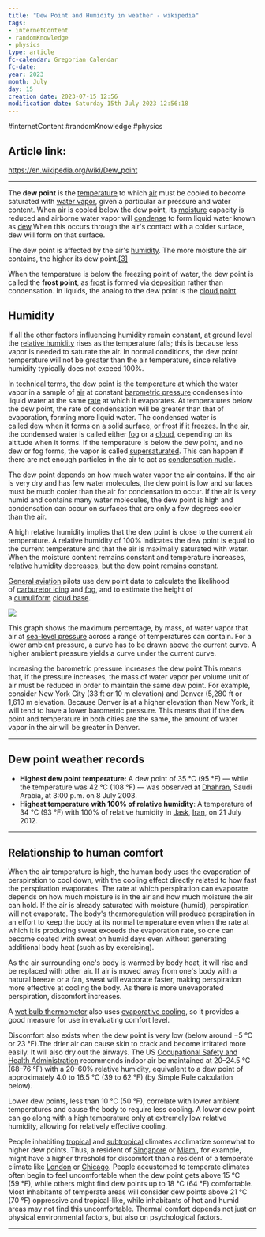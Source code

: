 ```yaml
---
title: "Dew Point and Humidity in weather - wikipedia"
tags:
- internetContent
- randomKnowledge
- physics
type: article
fc-calendar: Gregorian Calendar
fc-date: 
year: 2023
month: July
day: 15
creation date: 2023-07-15 12:56
modification date: Saturday 15th July 2023 12:56:18
---
```


#internetContent  #randomKnowledge #physics 
## Article link:
https://en.wikipedia.org/wiki/Dew_point
_____
 The **dew point** is the [temperature](https://en.wikipedia.org/wiki/Temperature "Temperature") to which [air](https://en.wikipedia.org/wiki/Air "Air") must be cooled to become saturated with [water vapor](https://en.wikipedia.org/wiki/Water_vapor "Water vapor"), given a particular air pressure and water content. When air is cooled below the dew point, its [moisture](https://en.wikipedia.org/wiki/Moisture "Moisture") capacity is reduced and airborne water vapor will [condense](https://en.wikipedia.org/wiki/Condensation "Condensation") to form liquid water known as [dew](https://en.wikipedia.org/wiki/Dew "Dew").When this occurs through the air's contact with a colder surface, dew will form on that surface.

The dew point is affected by the air's [humidity](https://en.wikipedia.org/wiki/Humidity "Humidity"). The more moisture the air contains, the higher its dew point.[[3]](https://en.wikipedia.org/wiki/Dew_point#cite_note-WallaceHobbs2006-3)

When the temperature is below the freezing point of water, the dew point is called the **frost point**, as [frost](https://en.wikipedia.org/wiki/Frost "Frost") is formed via [deposition](https://en.wikipedia.org/wiki/Deposition_(phase_transition) "Deposition (phase transition)") rather than condensation. In liquids, the analog to the dew point is the [cloud point](https://en.wikipedia.org/wiki/Cloud_point "Cloud point").

## Humidity

If all the other factors influencing humidity remain constant, at ground level the [relative humidity](https://en.wikipedia.org/wiki/Relative_humidity "Relative humidity") rises as the temperature falls; this is because less vapor is needed to saturate the air. In normal conditions, the dew point temperature will not be greater than the air temperature, since relative humidity typically does not exceed 100%.

In technical terms, the dew point is the temperature at which the water vapor in a sample of [air](https://en.wikipedia.org/wiki/Air "Air") at constant [barometric pressure](https://en.wikipedia.org/wiki/Barometric_pressure "Barometric pressure") condenses into liquid water at the same [rate](https://en.wikipedia.org/wiki/Reaction_rate "Reaction rate") at which it evaporates. At temperatures below the dew point, the rate of condensation will be greater than that of evaporation, forming more liquid water. The condensed water is called [dew](https://en.wikipedia.org/wiki/Dew "Dew") when it forms on a solid surface, or [frost](https://en.wikipedia.org/wiki/Frost "Frost") if it freezes. In the air, the condensed water is called either [fog](https://en.wikipedia.org/wiki/Fog "Fog") or a [cloud](https://en.wikipedia.org/wiki/Cloud "Cloud"), depending on its altitude when it forms. If the temperature is below the dew point, and no dew or fog forms, the vapor is called [supersaturated](https://en.wikipedia.org/wiki/Supersaturated "Supersaturated"). This can happen if there are not enough particles in the air to act as [condensation nuclei](https://en.wikipedia.org/wiki/Condensation_nuclei "Condensation nuclei").

The dew point depends on how much water vapor the air contains. If the air is very dry and has few water molecules, the dew point is low and surfaces must be much cooler than the air for condensation to occur. If the air is very humid and contains many water molecules, the dew point is high and condensation can occur on surfaces that are only a few degrees cooler than the air.

A high relative humidity implies that the dew point is close to the current air temperature. A relative humidity of 100% indicates the dew point is equal to the current temperature and that the air is maximally saturated with water. When the moisture content remains constant and temperature increases, relative humidity decreases, but the dew point remains constant.

[General aviation](https://en.wikipedia.org/wiki/General_aviation "General aviation") pilots use dew point data to calculate the likelihood of [carburetor icing](https://en.wikipedia.org/wiki/Carburetor_icing "Carburetor icing") and [fog](https://en.wikipedia.org/wiki/Fog "Fog"), and to estimate the height of a [cumuliform](https://en.wikipedia.org/wiki/Cumuliform "Cumuliform") [cloud base](https://en.wikipedia.org/wiki/Cloud_base "Cloud base").

[![](https://upload.wikimedia.org/wikipedia/commons/thumb/9/91/Dewpoint.jpg/290px-Dewpoint.jpg)](https://en.wikipedia.org/wiki/File:Dewpoint.jpg)

This graph shows the maximum percentage, by mass, of water vapor that air at [sea-level pressure](https://en.wikipedia.org/wiki/Sea-level_pressure "Sea-level pressure") across a range of temperatures can contain. For a lower ambient pressure, a curve has to be drawn above the current curve. A higher ambient pressure yields a curve under the current curve.

Increasing the barometric pressure increases the dew point.This means that, if the pressure increases, the mass of water vapor per volume unit of air must be reduced in order to maintain the same dew point. For example, consider New York City (33 ft or 10 m elevation) and Denver (5,280 ft or 1,610 m elevation. Because Denver is at a higher elevation than New York, it will tend to have a lower barometric pressure. This means that if the dew point and temperature in both cities are the same, the amount of water vapor in the air will be greater in Denver.
___
## Dew point weather records
- **Highest dew point temperature:** A dew point of 35 °C (95 °F) — while the temperature was 42 °C (108 °F) — was observed at [Dhahran](https://en.wikipedia.org/wiki/Dhahran "Dhahran"), Saudi Arabia, at 3:00 p.m. on 8 July 2003.
- **Highest temperature with 100% of relative humidity**: A temperature of 34 °C (93 °F) with 100% of relative humidity in [Jask](https://en.wikipedia.org/wiki/Jask "Jask"), [Iran](https://en.wikipedia.org/wiki/Iran "Iran"), on 21 July 2012.
___
## Relationship to human comfort

When the air temperature is high, the human body uses the evaporation of perspiration to cool down, with the cooling effect directly related to how fast the perspiration evaporates. The rate at which perspiration can evaporate depends on how much moisture is in the air and how much moisture the air can hold. If the air is already saturated with moisture (humid), perspiration will not evaporate. The body's [thermoregulation](https://en.wikipedia.org/wiki/Thermoregulation "Thermoregulation") will produce perspiration in an effort to keep the body at its normal temperature even when the rate at which it is producing sweat exceeds the evaporation rate, so one can become coated with sweat on humid days even without generating additional body heat (such as by exercising).

As the air surrounding one's body is warmed by body heat, it will rise and be replaced with other air. If air is moved away from one's body with a natural breeze or a fan, sweat will evaporate faster, making perspiration more effective at cooling the body. As there is more unevaporated perspiration, discomfort increases.

A [wet bulb thermometer](https://en.wikipedia.org/wiki/Wet_bulb_thermometer "Wet bulb thermometer") also uses [evaporative cooling](https://en.wikipedia.org/wiki/Evaporative_cooling "Evaporative cooling"), so it provides a good measure for use in evaluating comfort level.

Discomfort also exists when the dew point is very low (below around −5 °C or 23 °F).The drier air can cause skin to crack and become irritated more easily. It will also dry out the airways. The US [Occupational Safety and Health Administration](https://en.wikipedia.org/wiki/Occupational_Safety_and_Health_Administration "Occupational Safety and Health Administration") recommends indoor air be maintained at 20–24.5 °C (68–76 °F) with a 20–60% relative humidity, equivalent to a dew point of approximately 4.0 to 16.5 °C (39 to 62 °F) (by Simple Rule calculation below).

Lower dew points, less than 10 °C (50 °F), correlate with lower ambient temperatures and cause the body to require less cooling. A lower dew point can go along with a high temperature only at extremely low relative humidity, allowing for relatively effective cooling.

People inhabiting [tropical](https://en.wikipedia.org/wiki/Tropical_climate "Tropical climate") and [subtropical](https://en.wikipedia.org/wiki/Humid_subtropical_climate "Humid subtropical climate") climates acclimatize somewhat to higher dew points. Thus, a resident of [Singapore](https://en.wikipedia.org/wiki/Singapore "Singapore") or [Miami](https://en.wikipedia.org/wiki/Miami "Miami"), for example, might have a higher threshold for discomfort than a resident of a temperate climate like [London](https://en.wikipedia.org/wiki/London "London") or [Chicago](https://en.wikipedia.org/wiki/Chicago "Chicago"). People accustomed to temperate climates often begin to feel uncomfortable when the dew point gets above 15 °C (59 °F), while others might find dew points up to 18 °C (64 °F) comfortable. Most inhabitants of temperate areas will consider dew points above 21 °C (70 °F) oppressive and tropical-like, while inhabitants of hot and humid areas may not find this uncomfortable. Thermal comfort depends not just on physical environmental factors, but also on psychological factors.
___
